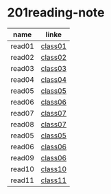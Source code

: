 # 201reading-note 
| name | linke |
|------|-------|
|read01 | [class01](class01)|
|read02 | [class02](class-02)|
|read03 | [class03](class-03)|
|read04 | [class04](class-04)|
|read05 |[class05](calss-05) |
|read06 |[class06](class-05)| 
|read07 | [class07](read07) | 
|read08 | [class07](class-08)|
|read05 |[class05](class-05) |
|read06 |[class06](class-06)| 
|read09| [class06](class-09)|
|read10| [class10](class-10)|
|read11| [class11](class-11)|



